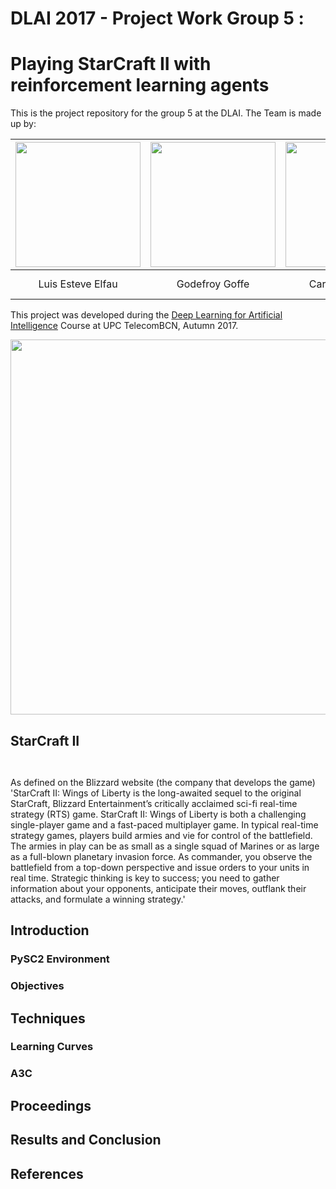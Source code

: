 # DLAI 2017 - Project Work Group 5 :
# Playing StarCraft II with reinforcement learning agents 
This is the project repository for the group 5 at the DLAI. The Team is made up by:

| <img src="https://github.com/telecombcn-dl/2017-dlcv-team4/blob/master/Images/Luis.jpg" width="200"   alt="" /> | <img src="https://github.com/telecombcn-dl/2017-dlcv-team4/blob/master/Images/Luis.jpg" width="200"  alt="" /> | <img src="https://github.com/telecombcn-dl/2017-dlcv-team4/blob/master/Images/Luis.jpg" width="200"  alt="" /> | <img src="https://github.com/telecombcn-dl/2017-dlcv-team4/blob/master/Images/Luis.jpg" width="200"  alt="" /> |
| :---: | :---: | :---: | :---: |
| Luis Esteve Elfau | Godefroy Goffe | Carlos Roig Marí | Alejandro Suárez Hernández |

This project was developed during the [Deep Learning for Artificial Intelligence](https://telecombcn-dl.github.io/2017-dlai/) Course at UPC TelecomBCN, Autumn 2017.

<img src="https://github.com/telecombcn-dl/2017-dlcv-team4/blob/master/Images/UPC_ETSETB.jpg" width="600"  alt="" />

## StarCraft II
<p align="center">
<img src="https://github.com/telecombcn-dl/2017-dlai-team5/blob/master/images/img-sc2-logo--large.png"  alt="" />
</p>

<p><img src="https://assets-cdn.github.com/images/icons/emoji/octocat.png" alt="" /></p>

As defined on the Blizzard website (the company that develops the game) 'StarCraft II: Wings of Liberty is the long-awaited sequel to the original StarCraft, Blizzard Entertainment’s critically acclaimed sci-fi real-time strategy (RTS) game. StarCraft II: Wings of Liberty is both a challenging single-player game and a fast-paced multiplayer game.
In typical real-time strategy games, players build armies and vie for control of the battlefield. The armies in play can be as small as a single squad of Marines or as large as a full-blown planetary invasion force. As commander, you observe the battlefield from a top-down perspective and issue orders to your units in real time. Strategic thinking is key to success; you need to gather information about your opponents, anticipate their moves, outflank their attacks, and formulate a winning strategy.'

## Introduction

### PySC2 Environment

### Objectives

## Techniques

### Learning Curves

### A3C

## Proceedings

## Results and Conclusion

## References
